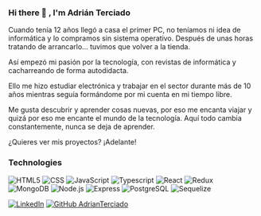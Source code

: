 ### Hi there 👋 , I'm Adrián Terciado

Cuando tenía 12 años llegó a casa el primer PC, no teníamos ni idea de informática y lo compramos sin sistema operativo. Después de unas horas tratando de arrancarlo... tuvimos que volver a la tienda.

Así empezó mi pasión por la tecnología, con revistas de informática y cacharreando de forma autodidacta.

Ello me hizo estudiar electrónica y trabajar en el sector durante más de 10 años mientras seguía formándome por mi cuenta en mi tiempo libre. 
 
Me gusta descubrir y aprender cosas nuevas, por eso me encanta viajar y quizá por eso me encante el mundo de la tecnología. Aquí todo cambia constantemente, nunca se deja de aprender.

¿Quieres ver mis proyectos? ¡Adelante!

### Technologies
  ![HTML5](https://img.shields.io/badge/-HTML5-333333?style=flat&logo=HTML5)
  ![CSS](https://img.shields.io/badge/-CSS-333333?style=flat&logo=CSS3&logoColor=1572B6)
  ![JavaScript](https://img.shields.io/badge/-JavaScript-333333?style=flat&logo=javascript)
  ![Typescript](https://img.shields.io/badge/-Typescript-333333?style=flat&logo=typescript)
  ![React](https://img.shields.io/badge/-React-333333?style=flat&logo=react)
  ![Redux](https://img.shields.io/badge/-Redux-333333?style=flat&logo=redux)
  <br/>
  ![MongoDB](https://img.shields.io/badge/-MongoDB-333333?style=flat&logo=MongoDB)
  ![Node.js](https://img.shields.io/badge/-Node.js-333333?style=flat&logo=node.js)
  ![Express](https://img.shields.io/badge/-Express-333333?style=flat&logo=express)
  ![PostgreSQL](https://img.shields.io/badge/-PostgreSQL-333333?style=flat&logo=postgresql)
  ![Sequelize](https://img.shields.io/badge/-Sequelize-333333?style=flat&logo=sequelize)


[![LinkedIn](https://img.shields.io/badge/linkedin-%230077B5.svg?&style=for-the-badge&logo=linkedin&logoColor=white)](https://www.linkedin.com/in/adrián-terciado/)
[![GitHub AdrianTerciado](https://img.shields.io/github/followers/AdrianTerciado?label=follow&style=social)](https://github.com/AdrianTerciado)

